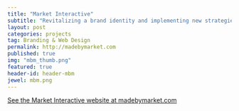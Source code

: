 ```yaml
---
title: "Market Interactive"
subtitle: "Revitalizing a brand identity and implementing new strategies."
layout: post
categories: projects
tag: Branding & Web Design
permalink: http://madebymarket.com
published: true
img: "mbm_thumb.png"
featured: true
header-id: header-mbm
jewel: mbm.png
---
```


<div class="wrapper case-study" markdown="1">

<a href="http://madebymarket.com" target="_blank" >See the Market Interactive website at madebymarket.com</a>

</div>